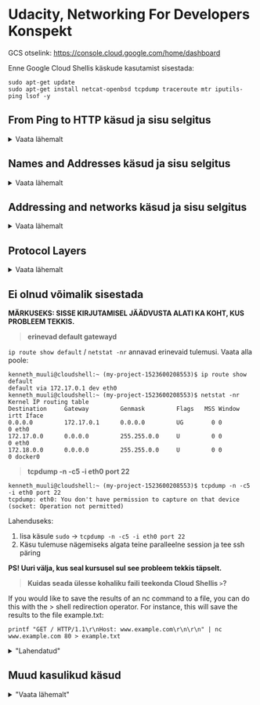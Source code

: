 # Udacity, Networking For Developers Konspekt

GCS otselink: https://console.cloud.google.com/home/dashboard

Enne Google Cloud Shellis käskude kasutamist sisestada:
```
sudo apt-get update
sudo apt-get install netcat-openbsd tcpdump traceroute mtr iputils-ping lsof -y
```

## From Ping to HTTP käsud ja sisu selgitus

<details>
  <summary>Vaata lähemalt</summary>
  
### `ping -cN N.N.N.N` 

Ping on käsk (kus N = mingi number), millega testida, kas sinu arvuti suudab saata ja vastuvõtta liiklust konkreetselt aadressilt. -cN tähendab, et saata tuleb N (kus N on number, mis sätestab arvu) test sõnumit, siis lõpetada ja tulemused kuvada terminali.
  
Kui saad vastuseks, et saadeti N sõnumit ja tagasi tuli N sõnumit, 0% sisu kaoga ("packet loss") võib järeldada, et:
  - sinu arvuti on internetiga ühendatud
  - N.N.N.N aadressil olev arvuti töötab
  - sinu interneti teenuse pakkuja (ISP) teab, kuidas saata liiklust antud aadressile 

### `printf 'HEAD / HTTP/1.1\r\nHost: en.wikipedia.org\r\n\r\n' | nc en.wikipedia.org 80`

`printf '...'` on käsk, mis prindib terminali, mis iganes on selle järgi kirjutatud, kuid on veidi targem kui `echo '...'` käsk. Printf lubab näiteks sisestada ka realõppusid, mis echo prindiks terminali lihtsalt üksteise järgi kokku.

`\r` viib rea markeri tagasi rea algusesse

`\n` tekitab uue rea
  
`\r\n` on justkui "Enter" klahvi vajutamine

`nc ...` viitab netcat tööriistale, mille abil saab manuaalselt suhelda veebiteenustega (välja lugemine või sisse kirjutamine), kasutades selle tarbeks TCP (Transmission Control Protocol) või UDP (User Datagram Protocol). Oluline on antud juhul mõista, et nc ise ei tea HTTP-st mitte midagi. See saadab enda sisendi, antud näites en.wikipedia.org otse etteantud porti ja kuna antud juhul vastaspoolel olev server seda HTTP päringuna loeb, saadab see vastuse tagasi.

`|` pipe (püstkriips) on standard UNIXi süntaks, mille abil saab võtta ühe programmi väljundi ja anda selle sisendiks järgmisele programmile. Antud juhul võtame HTTP päringu ja kasutame seda netcati sisendiks. Antud juhul näitab printfis sisend en.wikipedia.org, millist veebilehte majutaja juurest soovime saada ja teine en.wikipedia.org netcati juures, millise majutajaga peaks nc ühenduma.

### Veebiprotokollide kihid
<details>
  <summary>Transkript kursuses sisalduvate veebiprotokollide teemal</summary>
  
![image](https://user-images.githubusercontent.com/115208151/195994845-54b90440-afdd-4644-a591-b38fef170921.png)

*There are several different layer models for talking about network protocols. In this course, we'll be using the IETF model, which looks like this. The top layer is the application layer. Protocol such as htp or SSH are application protocols. Concepts we see at this layer are things like, URL's, passwords, the head command, server headers, web pages. Things that make sense to specific applications, such as web browsers or SSH clans. Application protocols are based on protocols with a transport layer, like TCP and UDP. These provide things like port numbers. Transport layer protocols are based on the internet layer, which is basically the same as the one single protocol IP. It's at this layer, that we start talking about things like IP addresses and routes. And IP in turn, runs on top of different kinds of hardware, like wi-fi or ethernet or DSL lines. Layers above this, don't need to worry about things like, how strong is my wireless signal. Each of these layers depends on the one below it and provides particular guarantees to the layers above it. You can think of them as offering and using api's, separating out specific concerns and making it possible to reuse features. Like both http and ssh have some of the same needs. They need the idea of making a connection to a server and those needs are bundled into the TCP layer. Now this layer model isn't perfect, there are a bunch of network protocols that don't exactly fit into any of these layers. But even with these added to the picture, you can notice that all of these things above depend on IP. An IP can depend on various things underneath it. IP itself, is the only thing on its layer. Some folks refer to this is the narrow waste of the internet protocol stack, because everything above and below, goes through IP.*

</details>
  
### TCP Server 

`nc -l NNNN` Võimaldab kuulata porti numbriga NNNN (käitub serverina). Porti võib võrrelda telefoni numbriga, igal teenusel on enda unikaalne telefoni number, näiteks 80 = HTTP ja 20 = SSH. Kui porti kuulata tähendab see justkui vastuvõtja on olemas. Kui porti ei kuulata saaksime vastuseks midagi sarnast nagu "see telefon ei ole levialas". *Madalaim vabalt, e. ilma `sudo` lisata kuulatav port on 1024 (1023 ja alla on reserveeritud programmidele, mille käivitab süsteemi "superuser" või ROOT UNIXi süsteemidel), kõrgeim port 65535

`nc localhost NNNN` (kohalik ühendus) või `nc N.N.N.N NNNN` (kaugühendus) ühendub (käitub kliendina) nimetatud aadressil (N.N.N.N) oleva masina pordiga (NNNN). Oluline mõista, et ühenduda saab ainult klient.

`^D` (Control D) lõpetab sessiooni, sessiooni saavad lõpetada mõlemad osapooled.

<details>
  <summary>nc manuaali väljavõte: "Client/Server Model"</summary>

*"It is quite simple to build a very basic client/server model using nc.  On one console, start nc listening on a specific port for a connection. For example:*
`nc -l 1234`

*nc is now listening on port 1234 for a connection.  On a second console (or a second machine), connect to the machine and port being listened on:*
`nc 127.0.0.1 1234`

*There should now be a connection between the ports. Anything typed at the second console will be concatenated to the first, and vice-versa.  After the connection has been set up, nc does not really care which side is being used as a ‘server’ and which side is being used as a ‘client’.  The connection may be terminated using an EOF (‘^D’).*

*There is no -c or -e option in this netcat, but you still can execute a command after connection being established by redirecting file descriptors. Be cautious here because opening a port and let anyone connected execute arbitrary command on your site is DANGEROUS. If you really need to do this, here is an example:*
     
*On ‘server’ side:*

```
rm -f /tmp/f; mkfifo /tmp/f
cat /tmp/f | /bin/sh -i 2>&1 | nc -l 127.0.0.1 1234 > /tmp/f
```

*On ‘client’ side:*

```
nc host.example.com 1234
(shell prompt from host.example.com)
```
*By doing this, you create a fifo at /tmp/f and make nc listen at port 1234 of address 127.0.0.1 on ‘server’ side, when a ‘client’ es‐tablishes a connection successfully to that port, /bin/sh gets executed on ‘server’ side and the shell prompt is given to ‘client’ side.*

*When connection is terminated, nc quits as well. Use -k if you want it keep listening, but if the command quits this option won't restart it or keep nc running. Also don't forget to remove the file descriptor once you don't need it anymore:*
`rm -f /tmp/f`"

</details>

### HTTP päised ja tegumid

https://learn.udacity.com/courses/ud256/lessons/5a6ddf10-29e2-4d97-a119-507e5a63273f/concepts/5c5acb98-0dbf-45f5-9441-4a8be325e10c

HTTP päringute nimekiri:
https://en.wikipedia.org/wiki/List_of_HTTP_header_fields

<details>
  <summary>nc manuaali väljavõte: "Talking to Servers"</summary>
  
It is sometimes useful to talk to servers “by hand” rather than through a user interface.  It can aid in troubleshooting, when it might be necessary to verify what data a server is sending in response to commands issued by the client.  For example, to retrieve the home page of a web site:
  
```
printf "GET / HTTP/1.0\r\n\r\n" | nc host.example.com 80
```

Note that this also displays the headers sent by the web server.  They can be filtered, using a tool such as sed(1), if necessary.

More complicated examples can be built up when the user knows the format of requests required by the server.  As another example, an email may be submitted to an SMTP server using:
  
```  
nc [-C] localhost 25 << EOF
           HELO host.example.com
           MAIL FROM:<user@host.example.com>
           RCPT TO:<user2@host.example.com>
           DATA
           Body of email.
           .
           QUIT
           EOF
```
  
</details>

**HTTP verbid HEAD, GET, POST**
- HEAD on HTTP tegum, mis palub serveril saata ainult ressursi päised selle asemel, et saata kogu andmestiku.
- GET on HTTP tegum, mis palub serveril saata kogu ressursi andmestiku.
> POST on HTTP tegub, mis võimaldab luua serverisse uusi ressursse?
  
### `printf 'HTTP/1.1 302 Moved\r\nLocation: https://www.eff.org/' | nc -l 2345`

`302 Moved\r\nLocation:` määrame ümber suunamise https://www.eff.org lehele.
  
> Mida antud kontekstis see 302 tähendab?
  
</details>
  
## Names and Addresses käsud ja sisu selgitus

<details>
  <summary>Vaata lähemalt</summary>

### `host example.com`
  
Võimaldab vaadata DNSi sissekandeid inimloetavas vormis.
  
`host -t a example.com` pärib konkreetselt IPv4 aadressi. *Märkus, aka. "A record"*

<details>
  <summary>host manuaali väljavõte: "Description & Options"</summary>  

DESCRIPTION
Host is a simple utility for performing DNS lookups. It is normally used to convert names to IP addresses and vice  versa.  When  no arguments or options are given, host prints a short summary of its command-line arguments and options.

Name  is the domain name that is to be looked up. It can also be a dotted-decimal IPv4 address or a colon-delimited IPv6 address, in which case host by default performs a reverse lookup for that address.  server is an optional argument which is either the  name  or IP address of the name server that host should query instead of the server or servers listed in /etc/resolv.conf.
  
</details>

### `dig example.com`
  
Erinevalt `host` käsust, tagastab antud käsk DNSi sissekanded lähemale nende algsel kujul. Seetähendab, sarnaselt nagu neid ootaks mõni skript ja lähemal kujule nagu need on tegelikult salvestatud. Antud käsk näitab meile ka täiendavat informatsiooni nagu, milline server meie päringule vastas ja millal päringule vastati.
  
### DNS sissekande tüübid
  
![image](https://user-images.githubusercontent.com/115208151/196042206-a5b88b0d-e6bd-495d-aabe-5939cbedf489.png)

<details>
  <summary>DNS type definitions</summary>  

- What is a DNS A record? The "A" stands for "address" and this is the most fundamental type of DNS record: it indicates the IP address of a given domain. For example, if you pull the DNS records of cloudflare.com, the A record currently returns an IP address of: 104.17. 210.9.
- A Canonical Name or CNAME record is a type of DNS record that maps an alias name to a true or canonical domain name. CNAME records are typically used to map a subdomain such as www or mail to the domain hosting that subdomain's content.
- An AAAA record maps a domain name to the IP address (Version 6) of the computer hosting the domain. An AAAA record is used to find the IP address of a computer connected to the internet from a name.
- NS = An NS record (or nameserver record) is a DNS record that contains the name of the authoritative name server within a domain or DNS zone. When a client queries for an IP address, it can find the IP address of their intended destination from an NS record via a DNS lookup.
  
</details>
  
</details>

## Addressing and networks käsud ja sisu selgitus

<details>
  <summary>Vaata lähemalt</summary> 
  
### Network blocks

Network block näitab, mitu aadressi on antud võrgus kasutusel konkreetse masinani edasi suunamiseks (host aadressiks). Seda märgitakse tavaliselt IP aadressi järgi näiteks nii: `123.123.123.123 /24` kus /24 näitab võrgu eesliite (prefixi) pikkust. See tähendab, et 24 bitti kasutatakse eesliidesena (network part) ja ülejäänud 8 bitti kasutatakse kohalikuks suunamiseks (host part). Tuleta meelde bittide teisendamist kümnend süsteemi. 8 bitti ei tähenda loomulikult, et host aadresse on vaid 8 tükki 2 astmes 8 aadressi ehk 256. Praktikas aga on nendest kasutatavad 253 või vähem aadressi, kuna 3 reeglina on esimene ja viimane aadress tühjad ning esimene vaba aadress ruuteri oma.
  
Network blocki pikkust on võimalik tuvastada ka selle maski järgi (subnet mask), näiteks 255.255.255.0 (hexina ff ff ff 0) viitab 24 bitisele network blockile. 16 bitine network block aga kannaks subnet maski 255.255.0.0.
  
### `ip addr show`
  
Käsuga on võimalik näha masina interface, millel on tegelikult küljes IP (masina endal otseselt IP-d ei ole). inet real on näha IPv4 aadresse ja nende network blockide suuruseid.

Näidis tulemus:
```
1: lo: <LOOPBACK,UP,LOWER_UP> mtu 65536 qdisc noqueue state UNKNOWN group default qlen 1000
    link/loopback 00:00:00:00:00:00 brd 00:00:00:00:00:00
    inet 127.0.0.1/8 scope host lo
       valid_lft forever preferred_lft forever
2: docker0: <NO-CARRIER,BROADCAST,MULTICAST,UP> mtu 1500 qdisc noqueue state DOWN group default
    link/ether 02:42:3b:80:76:50 brd ff:ff:ff:ff:ff:ff
    inet 172.18.0.1/16 brd 172.18.255.255 scope global docker0
       valid_lft forever preferred_lft forever
10: eth0@if11: <BROADCAST,MULTICAST,UP,LOWER_UP> mtu 1500 qdisc noqueue state UP group default
    link/ether 02:42:ac:11:00:04 brd ff:ff:ff:ff:ff:ff link-netnsid 0
    inet 172.17.0.4/16 brd 172.17.255.255 scope global eth0
       valid_lft forever preferred_lft forever  
```

Loopback interface on nende seas eriline. Sellel on pea alati aadress 127.0.0.1 (local host) ja see võimaldab programmidel samal interfacel rääkida teiste programmidega.

### `ifconfig | less`
  
Käsk annab sarnase tulemuse, mis `ip addr show` kuid toob esile palju rohkem infot, s.t. kõik interfaceid, millest enamus ei ole seotud interneti liiklusega, kuid käsk on kasulik näiteks printeri leidmiseks.
  
## default gateway

`ip route show default` (Linux) ja `netstat -nr` (Linux, Mac, Unix) on käsud, millega on võimalik leida enda gateway (ruuteri) default aadressi.
  
</details>

## Protocol Layers
  
<details>
  <summary>Vaata lähemalt</summary> 
  
### Protocol Layers breakdown and structure
  
<details>
  <summary>Breakdown & Structure</summary> 
  
![image](https://user-images.githubusercontent.com/115208151/199561047-84452f51-1c11-461c-8475-89ef9d229a0b.png)
  
![image](https://user-images.githubusercontent.com/115208151/199561425-d729a286-24d9-4152-bb8b-e0daf34f336e.png)

</details>  

### `sudo tcpdump -n host 8.8.8.8`

`tcpdump` kuvatud info ülesehitus ühe pingi kohta:

```  
17:40:40.600401 IP 172.17.0.4 > 8.8.8.8: ICMP echo request, id 16682, seq 1, length 64
17:40:40.601734 IP 8.8.8.8 > 172.17.0.4: ICMP echo reply, id 16682, seq 1, length 64
```

*Ühe pingi kohta kuvab tcpdump välja kaks rida, päring ja vastus. Igal real on näha (muuseas) päring, IP millelt päring tehakse, IP kuhu päring läheb (või kust vastus tuleb ja kuhu) ning viimane element näitab paketi pikkust, 64 bitti, mis vastab pingi paketi suurusele 64 bitti.*

Samal ajal teises Google Cloud Shell instantsis jooksev `ping 8.8.8.8` käsk

```
64 bytes from 8.8.8.8: icmp_seq=1 ttl=117 time=1.37 ms
```

**MÄRKUSED:**

`port 53` näitab väljuvaid DNS päringuid.

`port 80` näitab pakette, mida minu masin kasutab veebiserveritega suhtlemiseks
  
### tcpdump ülesanne

Käsk: `printf 'HEAD / HTTP/1.1\r\nHost: example.net\r\n\r\n' | nc example.net 80`

```
kenneth_muuli@cloudshell:~ (my-project-1523600208553)$ sudo tcpdump -n host example.net
tcpdump: verbose output suppressed, use -v[v]... for full protocol decode
listening on eth0, link-type EN10MB (Ethernet), snapshot length 262144 bytes
18:00:24.499751 IP 172.17.0.4.35124 > 93.184.216.34.80: Flags [S], seq 2685880152, win 64240, options [mss 1460,sackOK,TS val 2054948752 ecr 0,nop,wscale 7], length 0
18:00:24.579154 IP 93.184.216.34.80 > 172.17.0.4.35124: Flags [S.], seq 750517273, ack 2685880153, win 65535, options [mss 1460,sackOK,TS val 1460704456 ecr 2054948752,nop,wscale 9], length 0
18:00:24.579190 IP 172.17.0.4.35124 > 93.184.216.34.80: Flags [.], ack 1, win 502, options [nop,nop,TS val 2054948831 ecr 1460704456], length 0
18:00:24.579270 IP 172.17.0.4.35124 > 93.184.216.34.80: Flags [P.], seq 1:37, ack 1, win 502, options [nop,nop,TS val 2054948831 ecr 1460704456], length 36: HTTP
18:00:24.657784 IP 93.184.216.34.80 > 172.17.0.4.35124: Flags [.], ack 37, win 128, options [nop,nop,TS val 1460704535 ecr 2054948831], length 0
18:00:24.657787 IP 93.184.216.34.80 > 172.17.0.4.35124: Flags [P.], seq 1:517, ack 37, win 128, options [nop,nop,TS val 1460704535 ecr 2054948831], length 516: HTTP: HTTP/1.0 501 Not Implemented
18:00:24.657827 IP 172.17.0.4.35124 > 93.184.216.34.80: Flags [.], ack 517, win 498, options [nop,nop,TS val 2054948910 ecr 1460704535], length 0
18:00:24.657789 IP 93.184.216.34.80 > 172.17.0.4.35124: Flags [F.], seq 517, ack 37, win 128, options [nop,nop,TS val 1460704535 ecr 2054948831], length 0
18:00:24.657935 IP 172.17.0.4.35124 > 93.184.216.34.80: Flags [F.], seq 37, ack 518, win 501, options [nop,nop,TS val 2054948910 ecr 1460704535], length 0
18:00:24.736390 IP 93.184.216.34.80 > 172.17.0.4.35124: Flags [.], ack 38, win 128, options [nop,nop,TS val 1460704614 ecr 2054948910], length 0
18:01:24.877731 IP 172.17.0.4.40890 > 93.184.216.34.80: Flags [S], seq 109788949, win 64240, options [mss 1460,sackOK,TS val 2055009130 ecr 0,nop,wscale 7], length 0
18:01:24.956367 IP 93.184.216.34.80 > 172.17.0.4.40890: Flags [S.], seq 1209223184, ack 109788950, win 65535, options [mss 1460,sackOK,TS val 1855821290 ecr 2055009130,nop,wscale 9], length 0
18:01:24.956415 IP 172.17.0.4.40890 > 93.184.216.34.80: Flags [.], ack 1, win 502, options [nop,nop,TS val 2055009208 ecr 1855821290], length 0
18:01:24.956535 IP 172.17.0.4.40890 > 93.184.216.34.80: Flags [P.], seq 1:39, ack 1, win 502, options [nop,nop,TS val 2055009208 ecr 1855821290], length 38: HTTP: HEAD / HTTP/1.1
18:01:25.034494 IP 93.184.216.34.80 > 172.17.0.4.40890: Flags [.], ack 39, win 128, options [nop,nop,TS val 1855821368 ecr 2055009208], length 0
18:01:25.035005 IP 93.184.216.34.80 > 172.17.0.4.40890: Flags [P.], seq 1:335, ack 39, win 128, options [nop,nop,TS val 1855821369 ecr 2055009208], length 334: HTTP: HTTP/1.1 200 OK
18:01:25.035028 IP 172.17.0.4.40890 > 93.184.216.34.80: Flags [.], ack 335, win 500, options [nop,nop,TS val 2055009287 ecr 1855821369], length 0
18:01:33.017308 IP 172.17.0.4.40890 > 93.184.216.34.80: Flags [F.], seq 39, ack 335, win 501, options [nop,nop,TS val 2055017269 ecr 1855821369], length 0
18:01:33.095850 IP 93.184.216.34.80 > 172.17.0.4.40890: Flags [F.], seq 335, ack 40, win 128, options [nop,nop,TS val 1855829430 ecr 2055017269], length 0
18:01:33.095876 IP 172.17.0.4.40890 > 93.184.216.34.80: Flags [.], ack 336, win 501, options [nop,nop,TS val 2055017348 ecr 1855829430], length 0  
```

### Network protokollide töö illustreerimine

<details>
  <summary>Sequence diagram example</summary> 
  
![image](https://user-images.githubusercontent.com/115208151/199568262-261d7ab9-d5d2-48f6-807c-9a34760365e2.png)
  
</details>

### TCP Flags
  
**The six basic TCP flags**

What is a flag?
In low-level computer languages, a flag is a Boolean value — a true or false value — that is stored in memory as a single bit. If a flag bit is 1, we say the flag is set. If the flag bit is 0, the flag is cleared (or unset).

Usually, flags come in groups, each of which can be set or cleared.

The six basic TCP flags
The original TCP packet format has six flags. Two more optional flags have since been standardized, but they are much less important to the basic functioning of TCP. For each packet, tcpdump will show you which flags are set on that packet.

- SYN (synchronize) [S] — This packet is opening a new TCP session and contains a new initial sequence number.
- FIN (finish) [F] — This packet is used to close a TCP session normally. The sender is saying that they are finished sending, but they can still receive data from the other endpoint.
- PSH (push) [P] — This packet is the end of a chunk of application data, such as an HTTP request.
- RST (reset) [R] — This packet is a TCP error message; the sender has a problem and wants to reset (abandon) the session.
- ACK (acknowledge) [.] — This packet acknowledges that its sender has received data from the other endpoint. Almost every packet except the first SYN will have the ACK flag set.
- URG (urgent) [U] — This packet contains data that needs to be delivered to the application out-of-order. Not used in HTTP or most other current applications.

<details>
  <summary>Näita veel infot</summary> 

**Three-way handshake**
The first packet sent to initiate a TCP session always has the SYN flag set. This initial SYN packet is what a client sends to a server to start opening a TCP connection. This is the first packet you see in the sample tcpdump data, with Flags [S]. This packet also contains a new, randomized sequence number (seq in tcpdump output).

If the server accepts the connection, it sends a packet back that has the SYN and ACK flags, and acknowledges the initial SYN. This is the second packet in the sample data, with Flags [S.]. This contains a different initial sequence number.

(If the server doesn't want to accept the connection, it may not send anything at all. Or it may send a packet with the RST flag.)

Finally, the client acknowledges receiving the SYN|ACK packet by sending an ACK packet of its own.

This exchange of three packets is usually called the TCP three-way handshake. In addition to sequence numbers, the two endpoints also exchange other information used to set up the connection.

**Four-way teardown**
  
When either endpoint is done sending data into the connection, it can send a FIN packet to indicate that it is finished. The other endpoint will send an ACK to indicate that it has received the FIN.

In the example HTTP data, the client sends its FIN first, as soon as it is done sending the HTTP request. This is the first packet containing Flags [F.].

Eventually the other endpoint will be done sending as well, and will send a FIN of its own. Then the first endpoint will send an ACK.

**In between**
  
In a long-running connection, there will be many packets exchanged back and forth. Some of them will contain application data; others may be only acknowledgments with no data (length 0). However, all TCP packets in a connection except the initial SYN will contain an acknowledgment of all the data that the sender has received so far. Therefore, they will all have the ACK flag set. (This is why tcpdump depicts the ACK flag with just a dot: it's really common.)

ICMP and UDP don't have TCP flags
If you look at tcpdump data for pings or basic DNS lookups, you will not see flags. This is because ping uses ICMP, and basic DNS lookups use UDP. These protocols do not have TCP flags or sequence numbers.

</details>

</details>
  
## Ei olnud võimalik sisestada
  
**MÄRKUSEKS: SISSE KIRJUTAMISEL JÄÄDVUSTA ALATI KA KOHT, KUS PROBLEEM TEKKIS.**
  
> **erinevad default gatewayd**
  
`ip route show default` / `netstat -nr` annavad erinevaid tulemusi. Vaata alla poole:

```
kenneth_muuli@cloudshell:~ (my-project-1523600208553)$ ip route show default
default via 172.17.0.1 dev eth0
kenneth_muuli@cloudshell:~ (my-project-1523600208553)$ netstat -nr
Kernel IP routing table
Destination     Gateway         Genmask         Flags   MSS Window  irtt Iface
0.0.0.0         172.17.0.1      0.0.0.0         UG        0 0          0 eth0
172.17.0.0      0.0.0.0         255.255.0.0     U         0 0          0 eth0
172.18.0.0      0.0.0.0         255.255.0.0     U         0 0          0 docker0
```  
  
> **tcpdump -n -c5 -i eth0 port 22**
  
  ```
  kenneth_muuli@cloudshell:~ (my-project-1523600208553)$ tcpdump -n -c5 -i eth0 port 22
  tcpdump: eth0: You don't have permission to capture on that device
  (socket: Operation not permitted)
  ```
Lahenduseks: 
  1) lisa käsule `sudo` -> `tcpdump -n -c5 -i eth0 port 22`
  2) Käsu tulemuse nägemiseks algata teine paralleelne session ja tee ssh päring
  
**PS! Uuri välja, kus seal kursusel sul see probleem tekkis täpselt.**

> **Kuidas seada ülesse kohaliku faili teekonda Cloud Shellis `>`?**

If you would like to save the results of an nc command to a file, you can do this with the > shell redirection operator. For instance, this will save the results to the file example.txt:

`printf "GET / HTTP/1.1\r\nHost: www.example.com\r\n\r\n" | nc www.example.com 80 > example.txt`
  
<details>
  <summary>"Lahendatud"</summary>
  
**sudo lsof -i**

`sudo: lsof: command not found`
  
Lahenduseks kasuta enne käsklust: `sudo apt install lsof`

**Tupikutest välja tulemine Cloud Shellis**

A la selle käsuga `printf "GET / HTTP/1.1\r\nHost: www.example.com\r\n\r\n" | nc www.example.com 80` jään seisu, kus ei saa uusi käske sisestada.
  
Lahenduseks: ctrl + C
  
**ping -c3 8.8.8.8**
  
```
kenneth_muuli@cloudshell:~ (my-project-1523600208553)$ ping -c3 8.8.8.8
-bash: ping: command not found
```
Lahenduseks: installi ping järgmise käsuga `sudo apt-get install iputils-ping`

</details>

## Muud kasulikud käsud

<details>
  <summary>"Vaata lähemalt"</summary>
  
### `pwd`
pwd stands for Print Working Directory. It prints the path of the working directory, starting from the root.

This command has two flags.
```
pwd -L: Prints the symbolic path.
pwd -P: Prints the actual path.
```

</details>
